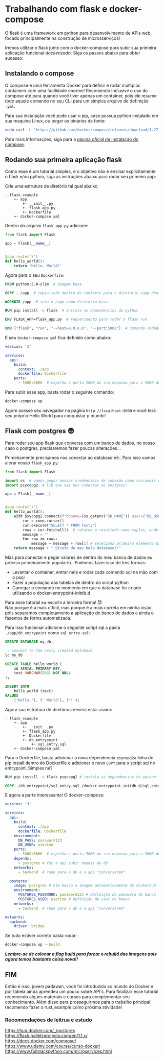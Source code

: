 # Trabalhando com flask e docker-compose

O flask é uma framework em python para desenvolvimento de APIs web, focado principalmente na construção de microsserviços!

Iremos utilizar o flask junto com o docker-compose para subir sua primeira aplicação funcional *dockerizada*. Siga os passos abaixo para obter sucesso:

## Instalando o compose

O compose é uma ferramenta Docker para definir e rodar multiplos containers com uma facilidade enorme! Recomendo inclusive o uso do compose até para quando você tiver apenas um container, pois ele resume todo aquele comando no seu CLI para um simples arquivo de definição `.yml`.

Para sua instalação você pode usar o pip, caso possua python instalado em sua maquina Linux, ou pegar os binários da fonte:

```sh
sudo curl -L "https://github.com/docker/compose/releases/download/1.27.4/docker-compose-$(uname -s)-$(uname -m)" -o /usr/local/bin/docker-compose
```

Para mais informações, siga para a [página oficial de instalação do compose](https://docs.docker.com/compose/install/).

## Rodando sua primeira aplicação flask

Como esse é um tutorial simples, e o objetivo não é ensinar explicitamente o flask e/ou python, siga as instruções abaixo para rodar seu primeiro app:

Crie uma estrutura de diretório tal qual abaixo:

```tree
- flask_example
    +- app
        +- __init__.py
        +- flask_app.py
        +- Dockerfile
    +- docker-compose.yml
```  
  
Dentro do arquivo `flask_app.py` adicione:

```python
from flask import Flask

app = Flask(__name__)


@app.route('/')
def hello_world():
    return 'Hello, World!'
```

Agora para o seu `Dockerfile`:

```Dockerfile
FROM python:3.8-slim  # imagem base

COPY . /app  # copia tudo dentro do contexto para o diretorio /app dentro do container

WORKDIR /app  # seta o /app como diretorio base

RUN pip install -u flask  # instala as dependencias do python

ENV FLASK_APP=flask_app.py  # requerimento para rodar o flask run

CMD ["flask", "run", "--host=0.0.0.0", "--port:5000"]  # comando rodado ao iniciar o container
```

E seu `docker-compose.yml` fica definido como abaixo:

```yml
version: '3'

services:
  api:
    build:
      context: ./app
      dockerfile: Dockerfile
    ports:
      - 5000:5000  # espelha a porta 5000 da sua maquina para a 5000 do container
```

Para subir esse app, basta rodar o seguinte comando:

```sh
docker-compose up
```

Agore acesse seu navegador na pagina `http://localhost:5000` e você terá seu próprio Hello World para conquistar p mundo!

## Flask com postgres 😨  

Para rodar seu app flask que conversa com um banco de dados, no nosso caso o postgres, precisaremos fazer poucas alterações...

Primeiramente precisamos nos conectar ao database né.. Para isso vamos alerar nosso `flask_app.py`:

```python
from flask import Flask

import os  # vamos pegar nossas credenciais de conexão como variaveis de ambiente!!
import psycopg2  # lib que vai nos conectar ao postgres!

app = Flask(__name__)


@app.route('/')
def hello_world():
    with psycopg2.connect(f"dbname={os.getenv("DB_NAME")} user={"DB_USER"} password:{os.getenv:"DB_PASS"}") as conn:
        cur = conn.cursor()
        cur.execute("SELECT * FROM test;")
        rows = cur.fetchall()  # retorna o resultado como tuplas, onde cada item dentro da tupla [e o valor de uma coluna]
        message = ''
        for row in rows:
            message = message + row[1] # seleciona primeiro elemento da tupla retornada
    return message + " Direto de meu belo database!!"
```

Mas para conectar e pegar valores de dentro do meu banco de dados eu preciso primeiramente popula-lo.. Podemos fazer isso de tres formas:  

- Levantar o container, entrar nele e rodar cada comando sql na mão com o psql
- Fazer a população das tabelas de dentro do script python
- Carregar o comando no momento em que o database for criado utilizando o docker-entrypoint-initdb.d

Para esse tutorial eu escolhi a terceira forma! 😈  
Não porque é a mais dificil, mas porque é a mais correta em minha visão, pois separamos completamento a aplicação do banco de dados e ainda o fazemos de forma automatizada.

Para isso funcionar adicione o seguinte script sql a pasta `./app/db_entrypoint` como `sql_entry.sql`:

```sql
CREATE DATABASE my_db;

-- connect to the newly created database
\c my_db

CREATE TABLE hello_world (
    id SERIAL PRIMARY KEY,
    text VARCHAR(200) NOT NULL
);

INSERT INTO
    hello_world (text)
VALUES
    ('Hello,'), (' World'), ('!');
```

Agora sua estrutura de diretórios deverá estar assim:  

```tree
- flask_example
    +- app
        +- __init__.py
        +- flask_app.py
        +- Dockerfile
        +- db_entrypoint
            +- sql_entry.sql
    +- docker-compose.yml
```  

Para o Dockerfile, basta adicionar a nova dependencia `psycopg2`a linha do pip install dentro do Dockerfile e adicionar o novo `COPY` para o script sql no entrypoint. Simples né?

```Dockerfile
RUN pip install -u flask psycopg2 # instala as dependencias do python

COPY ./db_entrypoint/sql_entry.sql /docker-entrypoint-initdb.d/sql_entry.sql
```

E agora a parte interessante! O docker-compose:

```yml
version: '3'

services:
  api:
    build:
      context: ./app
      dockerfile: Dockerfile
    environment:
      DB_PASS: password123
      DB_USER: userino
    ports:
      - 5000:5000  # espelha a porta 5000 da sua maquina para a 5000 do container
    depends:
      - postgres # faz a api subir depois do db
    networks:
      - backend  # rede para o db e a api "conversarem"

  postgres:
    image: postgres # ele busca a imagem automaticamente do dockerhub
    environment:
      POSTGRES_PASSWORD: password123 # definição do password do banco
      POSTGRES_USER: userino # definição do user do banco
    networks:
      - backend  # rede para o db e a api "conversarem"

networks:
  backend:
    driver: bridge
```

Se tudo estiver correto basta rodar:

```sh
docker-compose up --build
```

***Lembre-se de colocar a flag build para forçar o rebuild das imagens pois agora temos bastante coisa nova!!***

## FIM

Então é isso, jovem padawan, você foi introduzido ao mundo do Docker e por tabela ainda aprendeu um pouco sobre API's. Para finalizar esse tutorial recomendo alguns materiais e cursos para complementar seu conhecimento. Além disso para prosseguirmos para o trabalho principal recomendo fazer o rust_example como próxima atividade!

### Recomendações de leitrua e estudo

<https://hub.docker.com/_/postgres>  
<https://flask.palletsprojects.com/en/1.1.x/>  
<https://docs.docker.com/compose/>  
<https://www.udemy.com/course/curso-docker/>
<https://www.fullstackpython.com/microservices.html>
